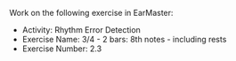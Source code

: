 Work on the following exercise in EarMaster:
- Activity: Rhythm Error Detection
- Exercise Name: 3/4 - 2 bars: 8th notes - including rests
- Exercise Number: 2.3
